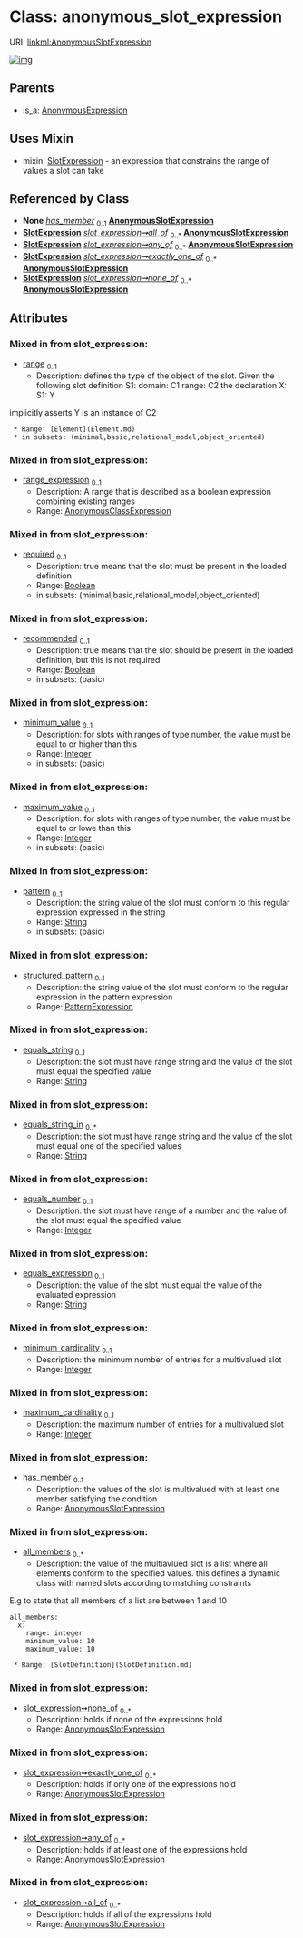
# Class: anonymous_slot_expression




URI: [linkml:AnonymousSlotExpression](https://w3id.org/linkml/AnonymousSlotExpression)


[![img](https://yuml.me/diagram/nofunky;dir:TB/class/[SubsetDefinition],[SlotExpression],[SlotDefinition],[PatternExpression],[Extension],[Example],[Element],[SlotExpression]++-%20has_member%200..1>[AnonymousSlotExpression&#124;required:boolean%20%3F;recommended:boolean%20%3F;minimum_value:integer%20%3F;maximum_value:integer%20%3F;pattern:string%20%3F;equals_string:string%20%3F;equals_string_in:string%20*;equals_number:integer%20%3F;equals_expression:string%20%3F;minimum_cardinality:integer%20%3F;maximum_cardinality:integer%20%3F;description(i):string%20%3F;title(i):string%20%3F;deprecated(i):string%20%3F;todos(i):string%20*;notes(i):string%20*;comments(i):string%20*;from_schema(i):uri%20%3F;imported_from(i):string%20%3F;source(i):uriorcurie%20%3F;in_language(i):string%20%3F;see_also(i):uriorcurie%20*;deprecated_element_has_exact_replacement(i):uriorcurie%20%3F;deprecated_element_has_possible_replacement(i):uriorcurie%20%3F],[SlotExpression]++-%20all_of%200..*>[AnonymousSlotExpression],[SlotExpression]++-%20any_of%200..*>[AnonymousSlotExpression],[SlotExpression]++-%20exactly_one_of%200..*>[AnonymousSlotExpression],[SlotExpression]++-%20none_of%200..*>[AnonymousSlotExpression],[AnonymousSlotExpression]uses%20-.->[SlotExpression],[AnonymousExpression]^-[AnonymousSlotExpression],[AnonymousExpression],[AnonymousClassExpression],[Annotation],[AltDescription])](https://yuml.me/diagram/nofunky;dir:TB/class/[SubsetDefinition],[SlotExpression],[SlotDefinition],[PatternExpression],[Extension],[Example],[Element],[SlotExpression]++-%20has_member%200..1>[AnonymousSlotExpression&#124;required:boolean%20%3F;recommended:boolean%20%3F;minimum_value:integer%20%3F;maximum_value:integer%20%3F;pattern:string%20%3F;equals_string:string%20%3F;equals_string_in:string%20*;equals_number:integer%20%3F;equals_expression:string%20%3F;minimum_cardinality:integer%20%3F;maximum_cardinality:integer%20%3F;description(i):string%20%3F;title(i):string%20%3F;deprecated(i):string%20%3F;todos(i):string%20*;notes(i):string%20*;comments(i):string%20*;from_schema(i):uri%20%3F;imported_from(i):string%20%3F;source(i):uriorcurie%20%3F;in_language(i):string%20%3F;see_also(i):uriorcurie%20*;deprecated_element_has_exact_replacement(i):uriorcurie%20%3F;deprecated_element_has_possible_replacement(i):uriorcurie%20%3F],[SlotExpression]++-%20all_of%200..*>[AnonymousSlotExpression],[SlotExpression]++-%20any_of%200..*>[AnonymousSlotExpression],[SlotExpression]++-%20exactly_one_of%200..*>[AnonymousSlotExpression],[SlotExpression]++-%20none_of%200..*>[AnonymousSlotExpression],[AnonymousSlotExpression]uses%20-.->[SlotExpression],[AnonymousExpression]^-[AnonymousSlotExpression],[AnonymousExpression],[AnonymousClassExpression],[Annotation],[AltDescription])

## Parents

 *  is_a: [AnonymousExpression](AnonymousExpression.md)

## Uses Mixin

 *  mixin: [SlotExpression](SlotExpression.md) - an expression that constrains the range of values a slot can take

## Referenced by Class

 *  **None** *[has_member](has_member.md)*  <sub>0..1</sub>  **[AnonymousSlotExpression](AnonymousSlotExpression.md)**
 *  **[SlotExpression](SlotExpression.md)** *[slot_expression➞all_of](slot_expression_all_of.md)*  <sub>0..\*</sub>  **[AnonymousSlotExpression](AnonymousSlotExpression.md)**
 *  **[SlotExpression](SlotExpression.md)** *[slot_expression➞any_of](slot_expression_any_of.md)*  <sub>0..\*</sub>  **[AnonymousSlotExpression](AnonymousSlotExpression.md)**
 *  **[SlotExpression](SlotExpression.md)** *[slot_expression➞exactly_one_of](slot_expression_exactly_one_of.md)*  <sub>0..\*</sub>  **[AnonymousSlotExpression](AnonymousSlotExpression.md)**
 *  **[SlotExpression](SlotExpression.md)** *[slot_expression➞none_of](slot_expression_none_of.md)*  <sub>0..\*</sub>  **[AnonymousSlotExpression](AnonymousSlotExpression.md)**

## Attributes


### Mixed in from slot_expression:

 * [range](range.md)  <sub>0..1</sub>
     * Description: defines the type of the object of the slot.  Given the following slot definition
  S1:
    domain: C1
    range:  C2
the declaration
  X:
    S1: Y

implicitly asserts Y is an instance of C2

     * Range: [Element](Element.md)
     * in subsets: (minimal,basic,relational_model,object_oriented)

### Mixed in from slot_expression:

 * [range_expression](range_expression.md)  <sub>0..1</sub>
     * Description: A range that is described as a boolean expression combining existing ranges
     * Range: [AnonymousClassExpression](AnonymousClassExpression.md)

### Mixed in from slot_expression:

 * [required](required.md)  <sub>0..1</sub>
     * Description: true means that the slot must be present in the loaded definition
     * Range: [Boolean](Boolean.md)
     * in subsets: (minimal,basic,relational_model,object_oriented)

### Mixed in from slot_expression:

 * [recommended](recommended.md)  <sub>0..1</sub>
     * Description: true means that the slot should be present in the loaded definition, but this is not required
     * Range: [Boolean](Boolean.md)
     * in subsets: (basic)

### Mixed in from slot_expression:

 * [minimum_value](minimum_value.md)  <sub>0..1</sub>
     * Description: for slots with ranges of type number, the value must be equal to or higher than this
     * Range: [Integer](Integer.md)
     * in subsets: (basic)

### Mixed in from slot_expression:

 * [maximum_value](maximum_value.md)  <sub>0..1</sub>
     * Description: for slots with ranges of type number, the value must be equal to or lowe than this
     * Range: [Integer](Integer.md)
     * in subsets: (basic)

### Mixed in from slot_expression:

 * [pattern](pattern.md)  <sub>0..1</sub>
     * Description: the string value of the slot must conform to this regular expression expressed in the string
     * Range: [String](String.md)
     * in subsets: (basic)

### Mixed in from slot_expression:

 * [structured_pattern](structured_pattern.md)  <sub>0..1</sub>
     * Description: the string value of the slot must conform to the regular expression in the pattern expression
     * Range: [PatternExpression](PatternExpression.md)

### Mixed in from slot_expression:

 * [equals_string](equals_string.md)  <sub>0..1</sub>
     * Description: the slot must have range string and the value of the slot must equal the specified value
     * Range: [String](String.md)

### Mixed in from slot_expression:

 * [equals_string_in](equals_string_in.md)  <sub>0..\*</sub>
     * Description: the slot must have range string and the value of the slot must equal one of the specified values
     * Range: [String](String.md)

### Mixed in from slot_expression:

 * [equals_number](equals_number.md)  <sub>0..1</sub>
     * Description: the slot must have range of a number and the value of the slot must equal the specified value
     * Range: [Integer](Integer.md)

### Mixed in from slot_expression:

 * [equals_expression](equals_expression.md)  <sub>0..1</sub>
     * Description: the value of the slot must equal the value of the evaluated expression
     * Range: [String](String.md)

### Mixed in from slot_expression:

 * [minimum_cardinality](minimum_cardinality.md)  <sub>0..1</sub>
     * Description: the minimum number of entries for a multivalued slot
     * Range: [Integer](Integer.md)

### Mixed in from slot_expression:

 * [maximum_cardinality](maximum_cardinality.md)  <sub>0..1</sub>
     * Description: the maximum number of entries for a multivalued slot
     * Range: [Integer](Integer.md)

### Mixed in from slot_expression:

 * [has_member](has_member.md)  <sub>0..1</sub>
     * Description: the values of the slot is multivalued with at least one member satisfying the condition
     * Range: [AnonymousSlotExpression](AnonymousSlotExpression.md)

### Mixed in from slot_expression:

 * [all_members](all_members.md)  <sub>0..\*</sub>
     * Description: the value of the multiavlued slot is a list where all elements conform to the specified values.
this defines a dynamic class with named slots according to matching constraints

E.g to state that all members of a list are between 1 and 10
```
all_members:
  x:
    range: integer
    minimum_value: 10
    maximum_value: 10
```
     * Range: [SlotDefinition](SlotDefinition.md)

### Mixed in from slot_expression:

 * [slot_expression➞none_of](slot_expression_none_of.md)  <sub>0..\*</sub>
     * Description: holds if none of the expressions hold
     * Range: [AnonymousSlotExpression](AnonymousSlotExpression.md)

### Mixed in from slot_expression:

 * [slot_expression➞exactly_one_of](slot_expression_exactly_one_of.md)  <sub>0..\*</sub>
     * Description: holds if only one of the expressions hold
     * Range: [AnonymousSlotExpression](AnonymousSlotExpression.md)

### Mixed in from slot_expression:

 * [slot_expression➞any_of](slot_expression_any_of.md)  <sub>0..\*</sub>
     * Description: holds if at least one of the expressions hold
     * Range: [AnonymousSlotExpression](AnonymousSlotExpression.md)

### Mixed in from slot_expression:

 * [slot_expression➞all_of](slot_expression_all_of.md)  <sub>0..\*</sub>
     * Description: holds if all of the expressions hold
     * Range: [AnonymousSlotExpression](AnonymousSlotExpression.md)
